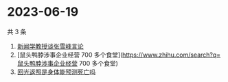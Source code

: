 # 2023-06-19

共 3 条

<!-- BEGIN -->
<!-- 最后更新时间 Mon Jun 19 2023 17:04:53 GMT+0800 (China Standard Time) -->

1. [新闻学教授谈张雪峰言论](https://www.zhihu.com/search?q=新闻学教授谈张雪峰言论)
1. [鼠头鸭脖涉事企业经营 700
   多个食堂](https://www.zhihu.com/search?q=鼠头鸭脖涉事企业经营 700 多个食堂)
1. [回光返照是身体能预测死亡吗](https://www.zhihu.com/search?q=回光返照是身体能预测死亡吗)

<!-- END -->
